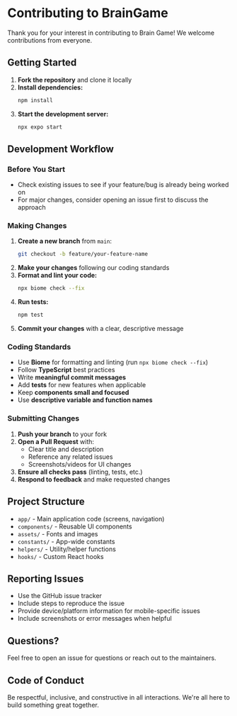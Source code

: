 # Contributing to BrainGame

Thank you for your interest in contributing to Brain Game! We welcome contributions from everyone.

## Getting Started

1. **Fork the repository** and clone it locally
2. **Install dependencies:**
   ```bash
   npm install
   ```
3. **Start the development server:**
   ```bash
   npx expo start
   ```

## Development Workflow

### Before You Start
- Check existing issues to see if your feature/bug is already being worked on
- For major changes, consider opening an issue first to discuss the approach

### Making Changes
1. **Create a new branch** from `main`:
   ```bash
   git checkout -b feature/your-feature-name
   ```
2. **Make your changes** following our coding standards
3. **Format and lint your code:**
   ```bash
   npx biome check --fix
   ```
4. **Run tests:**
   ```bash
   npm test
   ```
5. **Commit your changes** with a clear, descriptive message

### Coding Standards
- Use **Biome** for formatting and linting (run `npx biome check --fix`)
- Follow **TypeScript** best practices
- Write **meaningful commit messages**
- Add **tests** for new features when applicable
- Keep **components small and focused**
- Use **descriptive variable and function names**

### Submitting Changes
1. **Push your branch** to your fork
2. **Open a Pull Request** with:
   - Clear title and description
   - Reference any related issues
   - Screenshots/videos for UI changes
3. **Ensure all checks pass** (linting, tests, etc.)
4. **Respond to feedback** and make requested changes

## Project Structure
- `app/` - Main application code (screens, navigation)
- `components/` - Reusable UI components
- `assets/` - Fonts and images
- `constants/` - App-wide constants
- `helpers/` - Utility/helper functions
- `hooks/` - Custom React hooks

## Reporting Issues
- Use the GitHub issue tracker
- Include steps to reproduce the issue
- Provide device/platform information for mobile-specific issues
- Include screenshots or error messages when helpful

## Questions?
Feel free to open an issue for questions or reach out to the maintainers.

## Code of Conduct
Be respectful, inclusive, and constructive in all interactions. We're all here to build something great together. 